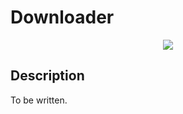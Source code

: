 # Downloader
<p align="center">
    <img src="https://img.shields.io/badge/Extension_Version-0.1.1-blue.svg?longCache=true&style=flat-square"/>
</p>

## Description
To be written.

<!-- ## Application Programming Interface
The API documentation for this module can be found
[here](https://embeddedmontiarc.github.io/Elysium/plugins/downloader/docs). -->